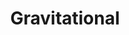 ---
blog: https://gravitational.com/blog
codehost: https://github.com/https://github.com/gravitational
logohandle: gravitational
sort: gravitational
title: Gravitational
twitter: https://x.com/gravitationalco
website: https://gravitational.com/
---